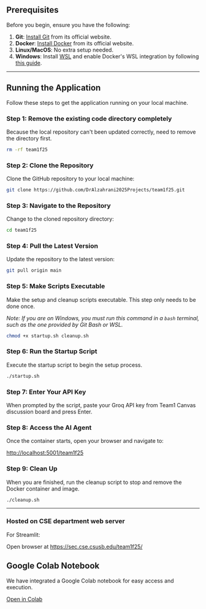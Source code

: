 ## Prerequisites

Before you begin, ensure you have the following:

1. **Git**: [Install Git](https://git-scm.com/) from its official website.
2. **Docker**: [Install Docker](https://www.docker.com) from its official website.
3. **Linux/MacOS**: No extra setup needed.
4. **Windows**: Install [WSL](https://learn.microsoft.com/en-us/windows/wsl/install) and enable Docker's WSL integration by following [this guide](https://docs.docker.com/desktop/windows/wsl/).

---

## Running the Application

Follow these steps to get the application running on your local machine.

### Step 1: Remove the existing code directory completely

Because the local repository can't been updated correctly, need to remove the directory first.

```bash
rm -rf team1f25
```

### Step 2: Clone the Repository

Clone the GitHub repository to your local machine:

```bash
git clone https://github.com/DrAlzahrani2025Projects/team1f25.git
```

### Step 3: Navigate to the Repository

Change to the cloned repository directory:

```bash
cd team1f25
```

### Step 4: Pull the Latest Version

Update the repository to the latest version:

```bash
git pull origin main
```

### Step 5: Make Scripts Executable

Make the setup and cleanup scripts executable. This step only needs to be done once.

*Note: If you are on Windows, you must run this command in a `bash` terminal, such as the one provided by Git Bash or WSL.*

```bash
chmod +x startup.sh cleanup.sh
```

### Step 6: Run the Startup Script

Execute the startup script to begin the setup process.

```bash
./startup.sh
```

### Step 7: Enter Your API Key

When prompted by the script, paste your Groq API key from Team1 Canvas discussion board and press Enter.

### Step 8: Access the AI Agent

Once the container starts, open your browser and navigate to:

[http://localhost:5001/team1f25](http://localhost:5001/team1f25/)

### Step 9: Clean Up

When you are finished, run the cleanup script to stop and remove the Docker container and image.

```bash
./cleanup.sh
```

---

### Hosted on CSE department web server

For Streamlit:

Open browser at https://sec.cse.csusb.edu/team1f25/

## Google Colab Notebook  

We have integrated a Google Colab notebook for easy access and execution.

[Open in Colab](https://colab.research.google.com/drive/1tf7gLr7rv-YE5rZq6R0iJzA3-MUVs38N?usp=sharing)
